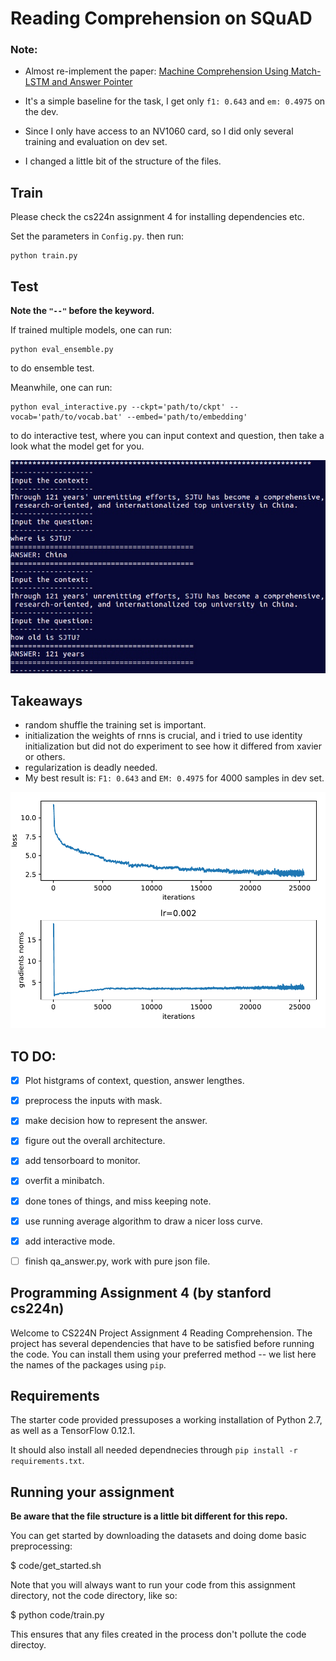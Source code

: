 # Reading Comprehension on SQuAD

### Note:

* Almost re-implement the paper: [Machine Comprehension Using Match-LSTM and Answer Pointer](https://arxiv.org/abs/1608.07905)

* It's a simple baseline for the task, I get only `f1: 0.643` and `em: 0.4975` on the dev.
* Since I only have access to an NV1060 card, so I did only several training and evaluation on dev set.
* I changed a little bit of the structure of the files.

## Train
Please check the cs224n assignment 4 for installing dependencies etc.

Set the parameters in `Config.py`.
then run:
```shell
python train.py
```

## Test

**Note the `"--"` before the keyword.**

If trained multiple models, one can run:
```shell
python eval_ensemble.py
```
to do ensemble test.

Meanwhile, one can run:
```shell
python eval_interactive.py --ckpt='path/to/ckpt' --vocab='path/to/vocab.bat' --embed='path/to/embedding'
```
to do interactive test, where you can input context and question, then take a look what the model get for you.
<div align='center'>
<img src='files/demo.jpeg'>
</div>


## Takeaways 

* random shuffle the training set is important.
* initialization the weights of rnns is crucial, and i tried to use identity initialization but 
did not do experiment to see how it differed from xavier or others.
* regularization is deadly needed.
* My best result is: `F1: 0.643` and `EM: 0.4975` for 4000 samples in dev set.

<div align='center'>
<img src='files/loss_norms.pdf'>
</div>

## TO DO:

- [x] Plot histgrams of context, question, answer lengthes.
- [x] preprocess the inputs with mask.
- [x] make decision how to represent the answer.
- [x] figure out the overall architecture.
- [x] add tensorboard to monitor.
- [x] overfit a minibatch.
- [x] done tones of things, and miss keeping note.
- [x] use running average algorithm to draw a nicer loss curve.
- [x] add interactive mode.
- [ ] finish qa_answer.py, work with pure json file.


## Programming Assignment 4 (by stanford cs224n)
Welcome to CS224N Project Assignment 4 Reading Comprehension.
The project has several dependencies that have to be satisfied before running the code. You can install them using your preferred method -- we list here the names of the packages using `pip`.

## Requirements

The starter code provided pressuposes a working installation of Python 2.7, as well as a TensorFlow 0.12.1.

It should also install all needed dependnecies through
`pip install -r requirements.txt`.

## Running your assignment

**Be aware that the file structure is a little bit different for this repo.**

You can get started by downloading the datasets and doing dome basic preprocessing:

$ code/get_started.sh

Note that you will always want to run your code from this assignment directory, not the code directory, like so:

$ python code/train.py

This ensures that any files created in the process don't pollute the code directoy.
